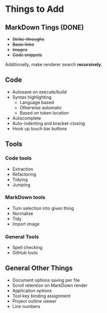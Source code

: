 # Things to Add

## MarkDown Tings (DONE)

* ~~Strike-throughs~~
* ~~Basic links~~
* ~~Images~~
* ~~Code snippets~~

Additionally, make renderer search **recursively**.

## Code

* Autosave on execute/build
* Syntax highlighting
	* Language based
	* Otherwise automatic
	* Based on token location
* Autocomplete
* Auto-indenting and bracket-closing
* Hook up touch bar buttons

## Tools

### Code tools
* Extraction
* Refactoring
* Tidying
* Jumping

### MarkDown tools
* Turn selection into given thing
* Normalise
* Tidy
* Import image

### General Tools
* Spell checking
* GitHub tools

## General Other Things

* Document options saving per file
* Scroll retention on MarkDown render
* Application options
* Tool key binding assignment
* Project outline viewer
* Line numbers